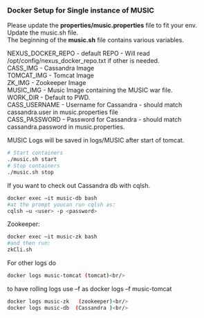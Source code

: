 ### Docker Setup for Single instance of MUSIC

<p>Please update the <b>properties/music.properties</b> file to fit your env.<br/>
Update the music.sh file.<br/>
The beginning of the <b>music.sh</b> file contains various variables.<br/></p>
NEXUS_DOCKER_REPO - default REPO - Will read /opt/config/nexus_docker_repo.txt if other is needed.<br/>
CASS_IMG - Cassandra Image<br/>
TOMCAT_IMG - Tomcat Image<br/>
ZK_IMG - Zookeeper Image<br/>
MUSIC_IMG - Music Image containing the MUSIC war file.<br/>
WORK_DIR -  Default to PWD.<br/>
CASS_USERNAME - Username for Cassandra - should match cassandra.user in music.properties 
file<br/>
CASS_PASSWORD - Password for Cassandra - should match cassandra.password in music.properties.<br/>

MUSIC Logs will be saved in logs/MUSIC after start of tomcat.<br/> 

```bash
# Start containers
./music.sh start
# Stop containers
./music.sh stop
```

If you want to check out Cassandra db with cqlsh.
```bash
docker exec –it music-db bash
#at the prompt youcan run cqlsh as:
cqlsh –u <user> -p <password>
```

Zookeeper:

```bash
docker exec –it music-zk bash
#and then run:
zkCli.sh
```

For other logs do <br/>
```bash
docker logs music-tomcat (tomcat)<br/> 
```
to have rolling logs use –f as docker logs –f music-tomcat<br/>
```bash
docker logs music-zk   (zookeeper)<br/>
docker logs music-db  (Cassandra )<br/> 
```